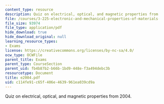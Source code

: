 ```yaml
---
content_type: resource
description: Quiz on electrical, optical, and magnetic properties from 2004.
file: /courses/3-225-electronic-and-mechanical-properties-of-materials-fall-2007/c114fe91c65f406e4639961ea039cd9a_e2004.pdf
file_size: 93974
file_type: application/pdf
hide_download: true
hide_download_original: null
learning_resource_types:
- Exams
license: https://creativecommons.org/licenses/by-nc-sa/4.0/
ocw_type: OCWFile
parent_title: Exams
parent_type: CourseSection
parent_uid: fb4b87b2-b66b-1bd9-448e-f3a494debc3b
resourcetype: Document
title: e2004.pdf
uid: c114fe91-c65f-406e-4639-961ea039cd9a
---
```

Quiz on electrical, optical, and magnetic properties from 2004.